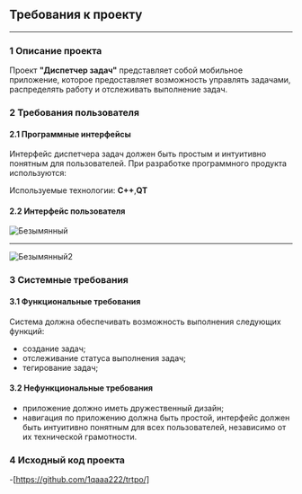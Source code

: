 ## Требования к проекту
---

### 1 Описание проекта
Проект **"Диспетчер задач"** представляет собой мобильное приложение, которое предоставляет возможность управлять задачами, распределять работу и отслеживать выполнение задач.  

### 2 Требования пользователя

#### 2.1 Программные интерфейсы
Интерфейс диспетчера задач должен быть простым и интуитивно понятным для пользователей. При разработке программного продукта используются:

Используемые технологии: **C++**,**QT**

#### 2.2 Интерфейс пользователя
![Безымянный](https://github.com/1qaaa222/trtpo/assets/113481180/e9d3f472-8cd8-4446-8052-dccbe855690f)
____________________________________________________________________________________________________
![Безымянный2](https://github.com/1qaaa222/trtpo/assets/113481180/2dbe5a98-34e3-4bbd-b138-60f188a0fc0c)

### 3 Системные требования
 
#### 3.1 Функциональные требования

Система должна обеспечивать возможность выполнения следующих функций:
- создание задач;
- отслеживание статуса выполнения задач;
- тегирование задач;

#### 3.2 Нефункциональные требования

- приложение должно иметь дружественный дизайн;
- навигация по приложению должна быть простой, интерфейс должен быть интуитивно понятным для всех пользователей, независимо от их технической грамотности.

### 4 Исходный код проекта

-[https://github.com/1qaaa222/trtpo/]
